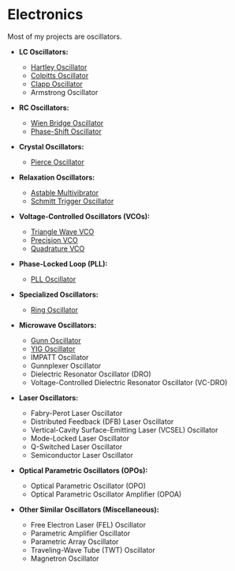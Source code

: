 # Electronics

Most of my projects are oscillators. 

- **LC Oscillators:**
  - [Hartley Oscillator](https://newell.github.io/projects/electronics/hartley)
  - [Colpitts Oscillator](https://newell.github.io/projects/electronics/colpitts)
  - [Clapp Oscillator](https://newell.github.io/projects/electronics/clapp)
  - Armstrong Oscillator

- **RC Oscillators:**
  - [Wien Bridge Oscillator](https://newell.github.io/projects/electronics/wien-bridge)
  - [Phase-Shift Oscillator](https://newell.github.io/projects/electronics/phase-shift)

- **Crystal Oscillators:**
  - [Pierce Oscillator](https://newell.github.io/projects/electronics/pierce)

- **Relaxation Oscillators:**
  - [Astable Multivibrator](https://newell.github.io/projects/electronics/astable)
  - [Schmitt Trigger Oscillator](https://newell.github.io/projects/electronics/schmitt-trigger)

- **Voltage-Controlled Oscillators (VCOs):**
  - [Triangle Wave VCO](https://newell.github.io/projects/electronics/triangle-wave-vco)
  - [Precision VCO](https://newell.github.io/projects/electronics/precision-vco)
  - [Quadrature VCO](https://newell.github.io/projects/electronics/quadrature-vco)

- **Phase-Locked Loop (PLL):**
  - [PLL Oscillator](https://newell.github.io/projects/electronics/pll)

- **Specialized Oscillators:**
  - [Ring Oscillator](https://newell.github.io/projects/electronics/ring)


- **Microwave Oscillators:**
  - [Gunn Oscillator](https://newell.github.io/projects/electronics/gunn)
  - [YIG Oscillator](https://newell.github.io/projects/electronics/yig)
  - IMPATT Oscillator
  - Gunnplexer Oscillator
  - Dielectric Resonator Oscillator (DRO)
  - Voltage-Controlled Dielectric Resonator Oscillator (VC-DRO)

- **Laser Oscillators:**
  - Fabry-Perot Laser Oscillator
  - Distributed Feedback (DFB) Laser Oscillator
  - Vertical-Cavity Surface-Emitting Laser (VCSEL) Oscillator
  - Mode-Locked Laser Oscillator
  - Q-Switched Laser Oscillator
  - Semiconductor Laser Oscillator

- **Optical Parametric Oscillators (OPOs):**
  - Optical Parametric Oscillator (OPO)
  - Optical Parametric Oscillator Amplifier (OPOA)

- **Other Similar Oscillators (Miscellaneous):**
  - Free Electron Laser (FEL) Oscillator
  - Parametric Amplifier Oscillator
  - Parametric Array Oscillator
  - Traveling-Wave Tube (TWT) Oscillator
  - Magnetron Oscillator
